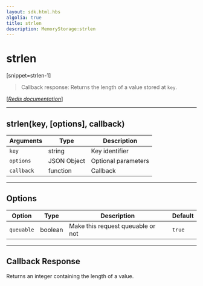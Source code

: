 ```yaml
---
layout: sdk.html.hbs
algolia: true
title: strlen
description: MemoryStorage:strlen
---
```

  

# strlen
[snippet=strlen-1]

> Callback response:
Returns the length of a value stored at `key`.

[[_Redis documentation_]](https://redis.io/commands/strlen)

---

## strlen(key, [options], callback)

| Arguments | Type | Description |
|---------------|---------|----------------------------------------|
| `key` | string | Key identifier |
| `options` | JSON Object | Optional parameters |
| `callback` | function | Callback |

---

## Options

| Option | Type | Description | Default |
|---------------|---------|----------------------------------------|---------|
| `queuable` | boolean | Make this request queuable or not  | `true` |
---

## Callback Response

Returns an integer containing the length of a value.
